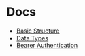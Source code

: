 # Docs

- [Basic Structure](https://swagger.io/docs/specification/basic-structure/)
- [Data Types](https://swagger.io/docs/specification/data-models/data-types/)
- [Bearer Authentication](https://swagger.io/docs/specification/authentication/bearer-authentication/)